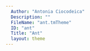 ```yaml
---
  Author: "Antonia Ciocodeica"
  Description: ""
  FileName: "ant.tmTheme"
  ID: "ant"
  Title: "Ant"
  layout: theme
---
```

  